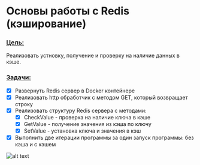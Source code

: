 # Основы работы с Redis (кэширование)

### <u>Цель:</u>

Реализовать устновку, получение и проверку на наличие данных в кэше.

### <u>Задачи:</u>

- [x] Развернуть Redis сервер в Docker контейнере
- [x] Реализовать http обработчик с методом GET, который возвращает строку
- [x] Реализовать структуру Redis сервера с методами:
    - [x] CheckValue - проверка на наличие ключа в кэше
    - [x] GetValue - получение значения из кэша по ключу
    - [x] SetValue - установка ключа и значения в кэш
- [x] Выполнить две итерации программы за один запуск программы: без кэша и с кэшем

![alt text](./Redis.png)